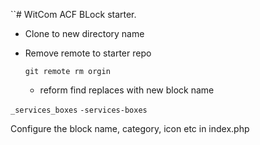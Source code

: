 ``# WitCom ACF BLock starter.

* Clone to new directory name
* Remove remote to starter repo

    ```git remote rm orgin```

    * reform find replaces with new block name


```_services_boxes```
```-services-boxes```


Configure the block name, category, icon etc in index.php






